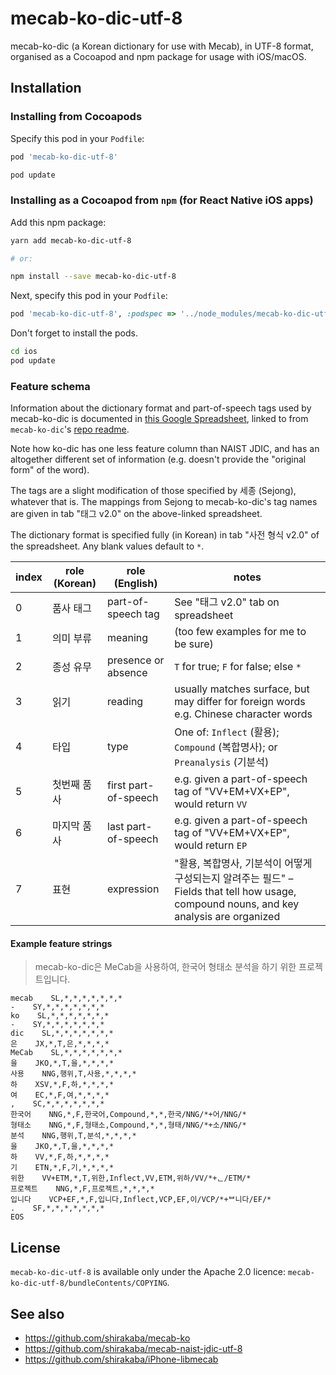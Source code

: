 # mecab-ko-dic-utf-8
mecab-ko-dic (a Korean dictionary for use with Mecab), in UTF-8 format, organised as a Cocoapod and npm package for usage with iOS/macOS.

## Installation

### Installing from Cocoapods

Specify this pod in your `Podfile`:

```ruby
pod 'mecab-ko-dic-utf-8'
```

```sh
pod update
```

### Installing as a Cocoapod from `npm` (for React Native iOS apps)

Add this npm package:

```sh
yarn add mecab-ko-dic-utf-8

# or:

npm install --save mecab-ko-dic-utf-8
```

Next, specify this pod in your `Podfile`:

```ruby
pod 'mecab-ko-dic-utf-8', :podspec => '../node_modules/mecab-ko-dic-utf-8/mecab-ko-dic-utf-8.podspec'
```

Don't forget to install the pods.

```sh
cd ios
pod update
```

### Feature schema

Information about the dictionary format and part-of-speech tags used by mecab-ko-dic is documented in [this Google Spreadsheet](https://docs.google.com/spreadsheet/ccc?key=0ApcJghR6UMXxdEdURGY2YzIwb3dSZ290RFpSaUkzZ0E&usp=sharing), linked to from `mecab-ko-dic`'s [repo readme](https://bitbucket.org/eunjeon/mecab-ko-dic/src/master/README.md).

Note how ko-dic has one less feature column than NAIST JDIC, and has an altogether different set of information (e.g.  doesn't provide the "original form" of the word).

The tags are a slight modification of those specified by 세종 (Sejong), whatever that is. The mappings from Sejong to mecab-ko-dic's tag names are given in tab "태그 v2.0" on the above-linked spreadsheet.

The dictionary format is specified fully (in Korean) in tab "사전 형식 v2.0" of the spreadsheet. Any blank values default to `*`.

| index | role (Korean)  | role (English) | notes |
| ------|------------|-------------------------| - |
| 0     | 품사 태그    | part-of-speech tag      | See "태그 v2.0" tab on spreadsheet  |
| 1     | 의미 부류    | meaning                 | (too few examples for me to be sure) |
| 2     | 종성 유무    | presence or absence | `T` for true; `F` for false; else `*` |
| 3     | 읽기 | reading | usually matches surface, but may differ for foreign words e.g. Chinese character words |
| 4     | 타입     | type | One of: `Inflect` (활용); `Compound` (복합명사); or `Preanalysis` (기분석) |
| 5     | 첫번째 품사     | first part-of-speech | e.g. given a part-of-speech tag of "VV+EM+VX+EP", would return `VV` |
| 6     | 마지막 품사       | last part-of-speech | e.g. given a part-of-speech tag of "VV+EM+VX+EP", would return `EP` |
| 7     | 표현       | expression | "활용, 복합명사, 기분석이 어떻게 구성되는지 알려주는 필드" – Fields that tell how usage, compound nouns, and key analysis are organized |

#### Example feature strings

> mecab-ko-dic은 MeCab을 사용하여, 한국어 형태소 분석을 하기 위한 프로젝트입니다.

```
mecab    SL,*,*,*,*,*,*,*
-    SY,*,*,*,*,*,*,*
ko    SL,*,*,*,*,*,*,*
-    SY,*,*,*,*,*,*,*
dic    SL,*,*,*,*,*,*,*
은    JX,*,T,은,*,*,*,*
MeCab    SL,*,*,*,*,*,*,*
을    JKO,*,T,을,*,*,*,*
사용    NNG,행위,T,사용,*,*,*,*
하    XSV,*,F,하,*,*,*,*
여    EC,*,F,여,*,*,*,*
,    SC,*,*,*,*,*,*,*
한국어    NNG,*,F,한국어,Compound,*,*,한국/NNG/*+어/NNG/*
형태소    NNG,*,F,형태소,Compound,*,*,형태/NNG/*+소/NNG/*
분석    NNG,행위,T,분석,*,*,*,*
을    JKO,*,T,을,*,*,*,*
하    VV,*,F,하,*,*,*,*
기    ETN,*,F,기,*,*,*,*
위한    VV+ETM,*,T,위한,Inflect,VV,ETM,위하/VV/*+ᆫ/ETM/*
프로젝트    NNG,*,F,프로젝트,*,*,*,*
입니다    VCP+EF,*,F,입니다,Inflect,VCP,EF,이/VCP/*+ᄇ니다/EF/*
.    SF,*,*,*,*,*,*,*
EOS
```


## License

`mecab-ko-dic-utf-8` is available only under the Apache 2.0 licence: `mecab-ko-dic-utf-8/bundleContents/COPYING`.

## See also

* https://github.com/shirakaba/mecab-ko
* https://github.com/shirakaba/mecab-naist-jdic-utf-8
* https://github.com/shirakaba/iPhone-libmecab